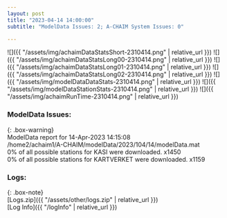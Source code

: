 ```yaml
---
layout: post
title: "2023-04-14 14:00:00"
subtitle: "ModelData Issues: 2; A-CHAIM System Issues: 0"

---
```


![]({{ "/assets/img/achaimDataStatsShort-2310414.png" | relative_url }})
![]({{ "/assets/img/achaimDataStatsLong00-2310414.png" | relative_url }})
![]({{ "/assets/img/achaimDataStatsLong01-2310414.png" | relative_url }})
![]({{ "/assets/img/achaimDataStatsLong02-2310414.png" | relative_url }})
![]({{ "/assets/img/modelDataDataStats-2310414.png" | relative_url }})
![]({{ "/assets/img/modelDataStationStats-2310414.png" | relative_url }})
![]({{ "/assets/img/achaimRunTime-2310414.png" | relative_url }})


### ModelData Issues:  
  
{: .box-warning}  
 ModelData report for 14-Apr-2023 14:15:08   
 /home2/achaim1/A-CHAIM/modelData/2023/104/14/modelData.mat   
 0% of all possible stations for KASI were downloaded. x1450   
 0% of all possible stations for KARTVERKET were downloaded. x1159   
  


### Logs:  
  
{: .box-note}  
[Logs.zip]({{ "/assets/other/logs.zip" | relative_url }})  
[Log Info]({{ "/logInfo" | relative_url }})  
